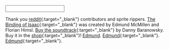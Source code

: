<footer markdown='1'>

<div class='searchbox onethird column' markdown='1'>
  <label for='filter' markdown='1'></label><span markdown='1'><input name='filter' id='filter' markdown='1'></span>
</div>

<div class='twothirds column' markdown='1'>

Thank you [reddit](//bindingofisaac.reddit.com){:target="_blank"} contributors and sprite rippers. 
[The Binding of Isaac](//bindingofisaac.com){:target="_blank"} was created by Edmund McMillen and Florian Himsl.
[Buy the soundtrack](//dbsoundworks.bandcamp.com/album/the-binding-of-isaac-2){:target="_blank"} by Danny Baranowsky.
Buy it in the [shop](//edplusdanielle.bigcartel.com/){:target="_blank"}!
[Edmund](//edmundm.com).
[Edmund](//www.formspring.me/EdmundM){:target="_blank"}.
[Edmund](//twitter.com/EdmundMcMillen){:target="_blank"}.

</div>

</footer>